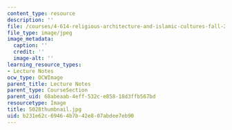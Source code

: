 ```yaml
---
content_type: resource
description: ''
file: /courses/4-614-religious-architecture-and-islamic-cultures-fall-2002/b231e62c69464b7b42e807abdee7eb90_5028thumbnail.jpg
file_type: image/jpeg
image_metadata:
  caption: ''
  credit: ''
  image-alt: ''
learning_resource_types:
- Lecture Notes
ocw_type: OCWImage
parent_title: Lecture Notes
parent_type: CourseSection
parent_uid: 68abeaab-4eff-532c-e858-18d3ffb567bd
resourcetype: Image
title: 5028thumbnail.jpg
uid: b231e62c-6946-4b7b-42e8-07abdee7eb90
---
```

